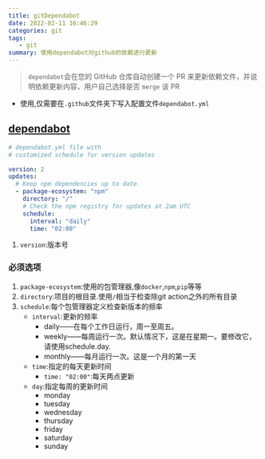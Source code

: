 ```yaml
---
title: gitDependabot
date: 2022-02-11 16:46:29
categories: git
tags:
   - git
summary: 使用dependabot对github的依赖进行更新
---
```


>`dependabot`会在您的 GitHub 仓库自动创建一个 PR 来更新依赖文件，并说明依赖更新内容，用户自己选择是否 `merge` 该 PR

* 使用,仅需要在`.github`文件夹下写入配置文件`dependabot.yml`

## [dependabot](https://docs.github.com/en/code-security/supply-chain-security/keeping-your-dependencies-updated-automatically/configuration-options-for-dependency-updates#about-the-dependabotyml-file)

```yml
# dependabot.yml file with
# customized schedule for version updates

version: 2
updates:
  # Keep npm dependencies up to date
  - package-ecosystem: "npm"
    directory: "/"
    # Check the npm registry for updates at 2am UTC
    schedule:
      interval: "daily"
      time: "02:00"
```

1. `version`:版本号

### 必须选项

1. `package-ecosystem`:使用的包管理器,像`docker`,`npm`,`pip`等等
2. `directory`:项目的根目录.使用`/`相当于检查除git action之外的所有目录
3. `schedule`:每个包管理器定义检查新版本的频率
   * `interval`:更新的频率
      * daily——在每个工作日运行，周一至周五。
      * weekly——每周运行一次。默认情况下，这是在星期一。要修改它，请使用schedule.day.
      * monthly——每月运行一次。这是一个月的第一天
   * `time`:指定的每天更新时间
      * `time: "02:00"`:每天两点更新
   * `day`:指定每周的更新时间
      * monday
      * tuesday
      * wednesday
      * thursday
      * friday
      * saturday
      * sunday
